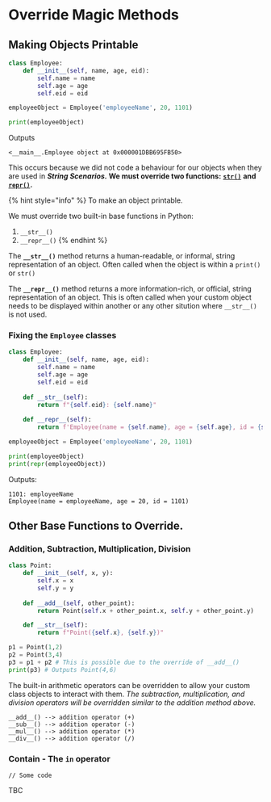 # Override Magic Methods

## Making Objects Printable

```python
class Employee: 
    def __init__(self, name, age, eid): 
        self.name = name 
        self.age = age
        self.eid = eid 

employeeObject = Employee('employeeName', 20, 1101)

print(employeeObject)
```

Outputs

```
<__main__.Employee object at 0x000001DBB695FB50>
```

This occurs because we did not code a behaviour for our objects when they are used in _**String Scenarios.**_**&#x20;We must override two functions:** [**`str()`**](https://docs.python.org/3/library/functions.html#func-str) **and** [**`repr()`**](https://docs.python.org/3/library/functions.html#repr)**.**

{% hint style="info" %}
To make an object printable.

We must override two built-in base functions in Python:

1. `__str__()`
2. `__repr__()`
{% endhint %}

The **`__str__()`** method returns a human-readable, or informal, string representation of an object. Often called when the object is within a `print()` or `str()`

The **`__repr__()`** method returns a more information-rich, or official, string representation of an object. This is often called when your custom object needs to be displayed within another or any other sitution where `__str__()` is not used.

### Fixing the `Employee` classes

```python
class Employee: 
    def __init__(self, name, age, eid): 
        self.name = name 
        self.age = age
        self.eid = eid 
    
    def __str__(self):
        return f"{self.eid}: {self.name}"
    
    def __repr__(self):
        return f'Employee(name = {self.name}, age = {self.age}, id = {self.eid})'

employeeObject = Employee('employeeName', 20, 1101)

print(employeeObject)
print(repr(employeeObject))
```

Outputs:

```
1101: employeeName
Employee(name = employeeName, age = 20, id = 1101)
```

## Other Base Functions to Override.

### Addition, Subtraction, Multiplication, Division

```python
class Point:
    def __init__(self, x, y):
        self.x = x
        self.y = y
    
    def __add__(self, other_point):
        return Point(self.x + other_point.x, self.y + other_point.y)

    def __str__(self):
        return f"Point({self.x}, {self.y})"

p1 = Point(1,2)
p2 = Point(3,4)
p3 = p1 + p2 # This is possible due to the override of __add__()
print(p3) # Outputs Point(4,6)
```

The built-in arithmetic operators can be overridden to allow your custom class objects to interact with them. _The subtraction, multiplication, and division operators will be overridden similar to the addition method above._

```
__add__() --> addition operator (+)
__sub__() --> addition operator (-)
__mul__() --> addition operator (*)
__div__() --> addition operator (/)
```

### Contain - The `in` operator

```
// Some code
```

TBC
